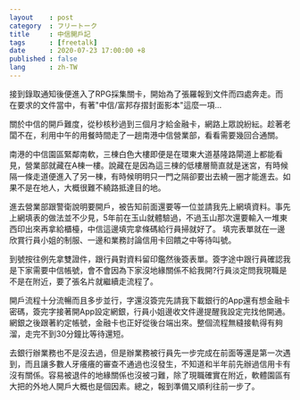 ```yaml
---
layout    : post
category  : フリートーク
title     : 中信開戶記
tags      : [freetalk]
date      : 2020-07-23 17:00:00 +8
published : false
lang      : zh-TW
---
```


接到錄取通知後便進入了RPG採集關卡，開始為了張羅報到文件而四處奔走。而在要求的文件當中，有著"中信/富邦存摺封面影本"這麼一項...

<!--more-->

關於中信的開戶難度，從秒核秒過到三個月才給金融卡，網路上眾說紛紜。趁著老闆不在，利用中午的用餐時間走了一趟南港中信營業部，看看需要幾回合通關。

南港的中信園區緊鄰南軟，三棟白色大樓即便是在環東大道基隆路閘道上都能看見，營業部就藏在A棟一樓。說藏在是因為這三棟的低樓層簡直就是迷宮，有時候隔一條走道便進入了另一棟，有時候明明只一門之隔卻要出去繞一圈才能進去。如果不是在地人，大概很難不繞路抵達目的地。

進去營業部跟警衛說明要開戶，被告知前面還要等一位並請我先上網填資料。事先上網填表的做法並不少見，5年前在玉山就體驗過，不過玉山那次還要輸入一堆東西印出來再拿給櫃檯，中信這邊填完拿條碼給行員掃就好了。
填完表單就在一邊欣賞行員小姐的制服、一邊和業務討論信用卡回饋之中等待叫號。

到號按往例先拿雙證件，跟行員對資料留印鑑然後簽表單。簽字途中跟行員確認我是下家需要中信帳號，會不會因為下家沒地緣關係不給我開?行員淡定問我現職是不是在附近，要了張名片就繼續走流程了。

開戶流程十分流暢而且多步並行，字還沒簽完先請我下載銀行的App還有想金融卡密碼，簽完字接著開App設定網銀，行員小姐邊收文件邊提醒我設定完找他開通。網銀之後跟著約定帳號，金融卡也正好從後台端出來。整個流程無縫接軌得有夠溜，走完不到30分鐘比等待還短。

去銀行辦業務也不是沒去過，但是辦業務被行員先一步完成在前面等還是第一次遇到，而且讓多數人牙癢癢的審查不通過也沒發生，不知道和半年前先辦過信用卡有沒有關係。容易被退件的地緣關係也沒被刁難，除了現職確實在附近，軟體園區有大把的外地人開戶大概也是個因素。總之，報到準備又順利往前一步了。
